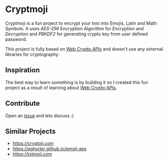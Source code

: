 # Cryptmoji

Cryptmoji is a fun project to encrypt your text into Emojis, Latin and Math Symbols.
It uses *AES-256* Encryption Algorithm for *Encryption* and *Decryption* and *PBKDF2* for generating crypto key from user defined password.

This project is fully based on [Web Crypto APIs](https://developer.mozilla.org/en-US/docs/Web/API/Web_Crypto_API) and doesn't use any external libraries for cryptography.


## Inspiration

The best way to learn something is by building it so I created this fun project as a result of learning about [Web Crypto APIs](https://developer.mozilla.org/en-US/docs/Web/API/Web_Crypto_API).

## Contribute

Open an [issue](https://github.com/ad1992/cryptmoji/issues/new) and lets discuss :)

## Similar Projects

* https://cryptoji.com
* https://aghorler.github.io/emoji-aes
* https://txtmoji.com


